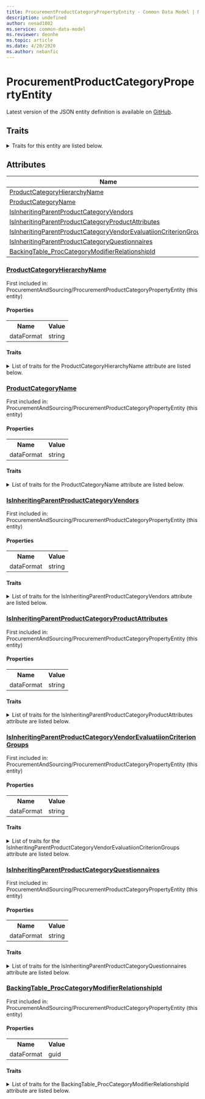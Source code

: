 ```yaml
---
title: ProcurementProductCategoryPropertyEntity - Common Data Model | Microsoft Docs
description: undefined
author: nenad1002
ms.service: common-data-model
ms.reviewer: deonhe
ms.topic: article
ms.date: 4/20/2020
ms.author: nebanfic
---
```


# ProcurementProductCategoryPropertyEntity

  
 Latest version of the JSON entity definition is available on <a href="https://github.com/Microsoft/CDM/tree/master/schemaDocuments/core/operationsCommon/Entities/SupplyChain/ProcurementAndSourcing/ProcurementProductCategoryPropertyEntity.cdm.json" target="_blank">GitHub</a>.  

## Traits

<details>
<summary>Traits for this entity are listed below.  
</summary>

**is.CDM.entityVersion**  
  <table><tr><th>Parameter</th><th>Value</th><th>Data type</th><th>Explanation</th></tr><tr><td>versionNumber</td><td>"1.0.0"</td><td>string</td><td>semantic version number of the entity</td></tr></table>

**is.application.releaseVersion**  
  <table><tr><th>Parameter</th><th>Value</th><th>Data type</th><th>Explanation</th></tr><tr><td>releaseVersion</td><td>"10.0.13.0"</td><td>string</td><td>semantic version number of the application introducing this entity</td></tr></table>

</details>

## Attributes

|Name|Description|First Included in Instance|
|---|---|---|
|[ProductCategoryHierarchyName](#ProductCategoryHierarchyName)||<a href="ProcurementProductCategoryPropertyEntity.md" target="_blank">ProcurementAndSourcing/ProcurementProductCategoryPropertyEntity</a>|
|[ProductCategoryName](#ProductCategoryName)||<a href="ProcurementProductCategoryPropertyEntity.md" target="_blank">ProcurementAndSourcing/ProcurementProductCategoryPropertyEntity</a>|
|[IsInheritingParentProductCategoryVendors](#IsInheritingParentProductCategoryVendors)||<a href="ProcurementProductCategoryPropertyEntity.md" target="_blank">ProcurementAndSourcing/ProcurementProductCategoryPropertyEntity</a>|
|[IsInheritingParentProductCategoryProductAttributes](#IsInheritingParentProductCategoryProductAttributes)||<a href="ProcurementProductCategoryPropertyEntity.md" target="_blank">ProcurementAndSourcing/ProcurementProductCategoryPropertyEntity</a>|
|[IsInheritingParentProductCategoryVendorEvaluatiionCriterionGroups](#IsInheritingParentProductCategoryVendorEvaluatiionCriterionGroups)||<a href="ProcurementProductCategoryPropertyEntity.md" target="_blank">ProcurementAndSourcing/ProcurementProductCategoryPropertyEntity</a>|
|[IsInheritingParentProductCategoryQuestionnaires](#IsInheritingParentProductCategoryQuestionnaires)||<a href="ProcurementProductCategoryPropertyEntity.md" target="_blank">ProcurementAndSourcing/ProcurementProductCategoryPropertyEntity</a>|
|[BackingTable_ProcCategoryModifierRelationshipId](#BackingTable_ProcCategoryModifierRelationshipId)||<a href="ProcurementProductCategoryPropertyEntity.md" target="_blank">ProcurementAndSourcing/ProcurementProductCategoryPropertyEntity</a>|

### <a href=#ProductCategoryHierarchyName name="ProductCategoryHierarchyName">ProductCategoryHierarchyName</a>

First included in: ProcurementAndSourcing/ProcurementProductCategoryPropertyEntity (this entity)  

#### Properties

<table><tr><th>Name</th><th>Value</th></tr><tr><td>dataFormat</td><td>string</td></tr></table>

#### Traits

<details>
<summary>List of traits for the ProductCategoryHierarchyName attribute are listed below.</summary>

**is.dataFormat.character**  
**is.dataFormat.big**  
**is.dataFormat.array**  
**is.dataFormat.character**  
**is.dataFormat.array**  
</details>

### <a href=#ProductCategoryName name="ProductCategoryName">ProductCategoryName</a>

First included in: ProcurementAndSourcing/ProcurementProductCategoryPropertyEntity (this entity)  

#### Properties

<table><tr><th>Name</th><th>Value</th></tr><tr><td>dataFormat</td><td>string</td></tr></table>

#### Traits

<details>
<summary>List of traits for the ProductCategoryName attribute are listed below.</summary>

**is.dataFormat.character**  
**is.dataFormat.big**  
**is.dataFormat.array**  
**is.dataFormat.character**  
**is.dataFormat.array**  
</details>

### <a href=#IsInheritingParentProductCategoryVendors name="IsInheritingParentProductCategoryVendors">IsInheritingParentProductCategoryVendors</a>

First included in: ProcurementAndSourcing/ProcurementProductCategoryPropertyEntity (this entity)  

#### Properties

<table><tr><th>Name</th><th>Value</th></tr><tr><td>dataFormat</td><td>string</td></tr></table>

#### Traits

<details>
<summary>List of traits for the IsInheritingParentProductCategoryVendors attribute are listed below.</summary>

**is.dataFormat.character**  
**is.dataFormat.big**  
**is.dataFormat.array**  
**is.dataFormat.character**  
**is.dataFormat.array**  
</details>

### <a href=#IsInheritingParentProductCategoryProductAttributes name="IsInheritingParentProductCategoryProductAttributes">IsInheritingParentProductCategoryProductAttributes</a>

First included in: ProcurementAndSourcing/ProcurementProductCategoryPropertyEntity (this entity)  

#### Properties

<table><tr><th>Name</th><th>Value</th></tr><tr><td>dataFormat</td><td>string</td></tr></table>

#### Traits

<details>
<summary>List of traits for the IsInheritingParentProductCategoryProductAttributes attribute are listed below.</summary>

**is.dataFormat.character**  
**is.dataFormat.big**  
**is.dataFormat.array**  
**is.dataFormat.character**  
**is.dataFormat.array**  
</details>

### <a href=#IsInheritingParentProductCategoryVendorEvaluatiionCriterionGroups name="IsInheritingParentProductCategoryVendorEvaluatiionCriterionGroups">IsInheritingParentProductCategoryVendorEvaluatiionCriterionGroups</a>

First included in: ProcurementAndSourcing/ProcurementProductCategoryPropertyEntity (this entity)  

#### Properties

<table><tr><th>Name</th><th>Value</th></tr><tr><td>dataFormat</td><td>string</td></tr></table>

#### Traits

<details>
<summary>List of traits for the IsInheritingParentProductCategoryVendorEvaluatiionCriterionGroups attribute are listed below.</summary>

**is.dataFormat.character**  
**is.dataFormat.big**  
**is.dataFormat.array**  
**is.dataFormat.character**  
**is.dataFormat.array**  
</details>

### <a href=#IsInheritingParentProductCategoryQuestionnaires name="IsInheritingParentProductCategoryQuestionnaires">IsInheritingParentProductCategoryQuestionnaires</a>

First included in: ProcurementAndSourcing/ProcurementProductCategoryPropertyEntity (this entity)  

#### Properties

<table><tr><th>Name</th><th>Value</th></tr><tr><td>dataFormat</td><td>string</td></tr></table>

#### Traits

<details>
<summary>List of traits for the IsInheritingParentProductCategoryQuestionnaires attribute are listed below.</summary>

**is.dataFormat.character**  
**is.dataFormat.big**  
**is.dataFormat.array**  
**is.dataFormat.character**  
**is.dataFormat.array**  
</details>

### <a href=#BackingTable_ProcCategoryModifierRelationshipId name="BackingTable_ProcCategoryModifierRelationshipId">BackingTable_ProcCategoryModifierRelationshipId</a>

First included in: ProcurementAndSourcing/ProcurementProductCategoryPropertyEntity (this entity)  

#### Properties

<table><tr><th>Name</th><th>Value</th></tr><tr><td>dataFormat</td><td>guid</td></tr></table>

#### Traits

<details>
<summary>List of traits for the BackingTable_ProcCategoryModifierRelationshipId attribute are listed below.</summary>

**is.dataFormat.character**  
**is.dataFormat.big**  
**is.dataFormat.array**  
**is.dataFormat.guid**  
**means.identity.entityId**  
**is.linkedEntity.identifier**  
Marks the attribute(s) that hold foreign key references to a linked (used as an attribute) entity. This attribute is added to the resolved entity to enumerate the referenced entities.  <table><tr><th>Parameter</th><th>Value</th><th>Data type</th><th>Explanation</th></tr><tr><td>entityReferences</td><td><table><tr><th>entityReference</th><th>attributeReference</th></tr><tr><td><a href="../../../Tables/SupplyChain/ProcurementAndSourcing/Main/ProcCategoryModifier.md" target="_blank">/core/operationsCommon/Tables/SupplyChain/ProcurementAndSourcing/Main/ProcCategoryModifier.cdm.json/ProcCategoryModifier</a></td><td><a href="../../../Tables/SupplyChain/ProcurementAndSourcing/Main/ProcCategoryModifier.md#RecId" target="_blank">RecId</a></td></tr></table></td><td>entity</td><td>a reference to the constant entity holding the list of entity references</td></tr></table>

**is.dataFormat.guid**  
**is.dataFormat.character**  
**is.dataFormat.array**  
</details>
